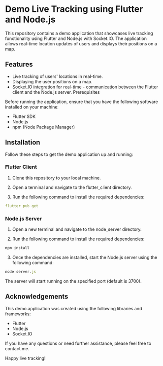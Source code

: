 # Demo Live Tracking using Flutter and Node.js


This repository contains a demo application that showcases live tracking functionality using Flutter and Node.js with Socket.IO. The application allows real-time location updates of users and displays their positions on a map.

## Features
- Live tracking of users' locations in real-time.
- Displaying the user positions on a map.
- Socket.IO integration for real-time - communication between the Flutter client and the Node.js server.
Prerequisites
  
Before running the application, ensure that you have the following software installed on your machine:
- Flutter SDK
- Node.js
- npm (Node Package Manager)
## Installation
Follow these steps to get the demo application up and running:

### Flutter Client
1. Clone this repository to your local machine.

2. Open a terminal and navigate to the flutter_client directory.

3. Run the following command to install the required dependencies:

```yaml
flutter pub get
```

### Node.js Server
1. Open a new terminal and navigate to the node_server directory.

2. Run the following command to install the required dependencies:

```javascript
npm install
```

3. Once the dependencies are installed, start the Node.js server using the following command:

```javascript
node server.js
```
The server will start running on the specified port (default is 3700).

## Acknowledgements
This demo application was created using the following libraries and frameworks:

- Flutter
- Node.js
- Socket.IO


If you have any questions or need further assistance, please feel free to contact me. 

Happy live tracking!
